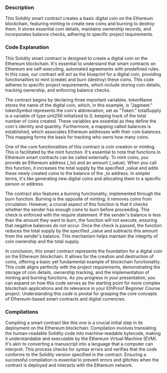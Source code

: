 ### Description 

This Solidity smart contract creates a basic digital coin on the Ethereum blockchain, featuring minting to create new coins and burning to destroy them. 
It stores essential coin details, maintains ownership records, and incorporates balance checks, adhering to specific project requirements.

### Code Explanation 

This Solidity smart contract is designed to create a digital coin on the Ethereum blockchain. 
It's essential to understand that smart contracts on Ethereum are self-executing, automated agreements with predefined rules. 
In this case, our contract will act as the blueprint for a digital coin, providing functionalities to mint (create) and burn (destroy) these coins. 
This code adheres to specific project requirements, which include storing coin details, tracking ownership, and enforcing balance checks.

The contract begins by declaring three important variables. tokenName stores the name of the digital coin, which, in this example, is "Jagmeet." tokenSymbol represents the coin's abbreviation, set as "Token." totalSupply is a variable of type uint256 initialized to 0, keeping track of the total number of coins created. 
These variables are essential as they define the coin's identity and quantity. Furthermore, a mapping called balances is established, which associates Ethereum addresses with their coin balances. This mapping forms the basis for tracking who owns how many coins.

One of the core functionalities of this contract is coin creation or minting. This is facilitated by the mint function. 
It's essential to note that functions in Ethereum smart contracts can be called externally. To mint coins, you provide an Ethereum address (_to) and an amount (_value). When you call this function, it increases the total supply by the specified _value and adds these newly created coins to the balance of the _to address. In simpler terms, 
it's like generating new digital coins and allocating them to a specific person or address.

The contract also features a burning functionality, implemented through the burn function. 
Burning is the opposite of minting; it removes coins from circulation. However, a crucial aspect of this function is that it checks whether the sender has enough coins to burn before proceeding. 
This check is enforced with the require statement. If the sender's balance is less than the amount they want to burn, the function will not execute, ensuring that negative balances do not occur. Once the check is passed, the function reduces the total supply by the specified _value and subtracts this amount from the sender's balance. This mechanism helps maintain the integrity of coin ownership and the total supply.


In conclusion, this smart contract represents the foundation for a digital coin on the Ethereum blockchain. 
It allows for the creation and destruction of coins, offering a basic yet fundamental example of blockchain functionality. This code aligns perfectly with the project requirements, demonstrating the storage of coin details, ownership tracking, and the implementation of minting and burning functions. 
As you progress in your presentation, you can expand on how this code serves as the starting point for more complex blockchain applications and its relevance in your EthProof Beginner Course project. Understanding this code is pivotal for grasping the core concepts of Ethereum-based smart contracts and digital currencies.

### Compilations

Compiling a smart contract like this one is a crucial initial step in its deployment on the Ethereum blockchain. Compilation involves translating the human-readable Solidity code into machine-readable bytecode, making it understandable and executable by the Ethereum Virtual Machine (EVM). It's akin to converting a manuscript into a language that a computer can interpret. This process checks for syntax errors and verifies that the code conforms to the Solidity version specified in the contract. 
Ensuring a successful compilation is essential to prevent errors and glitches when the contract is deployed and interacts with the Ethereum network.
